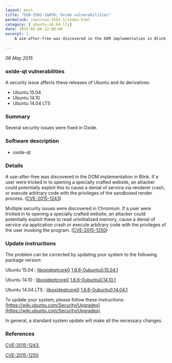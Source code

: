 ```yaml
---
layout: post
title: "USN-2582-1&#58; Oxide vulnerabilities"
permalink: /usn/usn-2582-1/index.html
category: [ ubuntu-14.04-lts]
date: 2015-05-06 12:00:00
excerpt: |
    A use-after-free was discovered in the DOM implementation in Blink. If a user were tricked in to opening a specially crafted website, an attacker could potentially exploit this to cause a denial of service via renderer crash, or execute arbitrary code with the privileges of the sandboxed render process. ([CVE-2015-1243](http://people.ubuntu.com/~ubuntu-security/cve/CVE-2015-1243))
    
--- 
```

 
 

*06 May 2015*

### oxide-qt vulnerabilities

A security issue affects these releases of Ubuntu and its derivatives:

* Ubuntu 15.04
* Ubuntu 14.10
* Ubuntu 14.04 LTS

### Summary

Several security issues were fixed in Oxide. 

### Software description

* oxide-qt 

### Details

A use-after-free was discovered in the DOM implementation in Blink. If a user were tricked in to opening a specially crafted website, an attacker could potentially exploit this to cause a denial of service via renderer crash, or execute arbitrary code with the privileges of the sandboxed render process. ([CVE-2015-1243](http://people.ubuntu.com/~ubuntu-security/cve/CVE-2015-1243))

Multiple security issues were discovered in Chromium. If a user were tricked in to opening a specially crafted website, an attacker could potentially exploit these to read uninitialized memory, cause a denial of service via application crash or execute arbitrary code with the privileges of the user invoking the program. ([CVE-2015-1250](http://people.ubuntu.com/~ubuntu-security/cve/CVE-2015-1250)) 

### Update instructions

The problem can be corrected by updating your system to the following package version:

Ubuntu 15.04
 : [liboxideqtcore0](https://launchpad.net/ubuntu/+source/oxide-qt) <span> [1.6.6-0ubuntu0.15.04.1](https://launchpad.net/ubuntu/+source/oxide-qt/1.6.6-0ubuntu0.15.04.1) </span> 

Ubuntu 14.10
 : [liboxideqtcore0](https://launchpad.net/ubuntu/+source/oxide-qt) <span> [1.6.6-0ubuntu0.14.10.1](https://launchpad.net/ubuntu/+source/oxide-qt/1.6.6-0ubuntu0.14.10.1) </span> 

Ubuntu 14.04 LTS
 : [liboxideqtcore0](https://launchpad.net/ubuntu/+source/oxide-qt) <span> [1.6.6-0ubuntu0.14.04.1](https://launchpad.net/ubuntu/+source/oxide-qt/1.6.6-0ubuntu0.14.04.1) </span> 

To update your system, please follow these instructions: [https://wiki.ubuntu.com/Security/Upgrades](https://wiki.ubuntu.com/Security/Upgrades).

In general, a standard system update will make all the necessary changes. 

### References

 
 [CVE-2015-1243](http://people.ubuntu.com/~ubuntu-security/cve/CVE-2015-1243), 

 [CVE-2015-1250](http://people.ubuntu.com/~ubuntu-security/cve/CVE-2015-1250)
 

